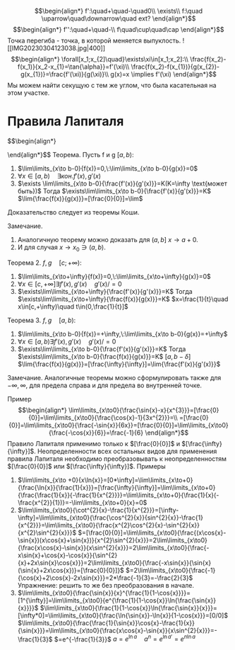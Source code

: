 $$\begin{align*}
f':\quad+\quad-\quad0\\
\exists\\
f:\quad \uparrow\quad\downarrow\quad ext?
\end{align*}$$
$$\begin{align*}
f'':\quad+\quad-\\
f\quad\cup\quad\cap
\end{align*}$$
Точка перегиба - точка, в которой меняется выпуклость.
![[IMG20230304123038.jpg|400]]
$$\begin{align*}
\forall[x_1;x_{2]\quad}\exists\xi\in[x_1;x_2]:\\
\frac{f(x_2)-f(x_1)}{x_2-x_{1}=\tan{\alpha}}=f'(\xi)\\
\frac{f(x_2)-f(x_{1})}{g(x_{2})-g(x_{1})}=\frac{f'(\xi)}{g(\xi)}\\
g(x)=x \implies f'(\xi) 
\end{align*}$$
Мы можем найти секущую с тем же углом, что была касательная на этом участке.

# Правила Лапиталя
$$\begin{align*}

\end{align*}$$
Теорема.
Пусть f и g $[a,b)$:
1. $\lim\limits_{x\to b-0}{f(x)}=0,\:\lim\limits_{x\to b-0}{g(x)}=0$
2. $\forall x\in[a,b)\quad\exists кон.f'(x),g'(x)$
3. $\exists \lim\limits_{x\to b-0}{\frac{f'(x)}{g'(x)}}=K(K=\infty \text{может быть})$
Тогда $\exists\lim\limits_{x\to b-0}{\frac{f'(x)}{g'(x)}}=K$
$\lim{\frac{f(x)}{g(x)}}=[\frac{0}{0}]=\lim$

Доказательство следует из теоремы Коши.

Замечание.
1. Аналогичную теорему можно доказать для $(a,b]\:x\to a+0$.
2. И для случая $x\to x_{0}\ni (a,b)$.

Теорема 2.
$f,g\quad [c;+\infty):$
1. $\lim\limits_{x\to+\infty}{f(x)}=0,\:\lim\limits_{x\to+\infty}{g(x)}=0$
2. $\forall x\in[c,+\infty]\exists f'(x),g'(x)\quad g'(x)/=0$
3. $\exists\lim\limits_{x\to+\infty}{\frac{f'(x)}{g'(x)}}=K$
Тогда $\exists\lim\limits_{x\to+\infty}{\frac{f(x)}{g(x)}}=K$
$x=\frac{1}{t}\quad x\in[c,+\infty)\quad t\in(0,\frac{1}{t}]$


Теорема 3.
$f,g\quad [a,b):$
1. $\lim\limits_{x\to b-0}{f(x)}=+\infty,\:\lim\limits_{x\to b-0}{g(x)}=+\infty$
2. $\forall x\in[a,b)\exists f'(x),g'(x)\quad g'(x)/=0$
3. $\exists\lim\limits_{x\to b-0}{\frac{f'(x)}{g'(x)}}=K$
Тогда $\exists\lim\limits_{x\to b-0}{\frac{f(x)}{g(x)}}=K$
$[a,b-\delta]$
$\lim{\frac{f(x)}{g(x)}}=[\frac{\infty}{\infty}]=\lim{\frac{f'(x)}{g'(x)}}$

Замечание.
Аналогичные теоремы можно сформулировать также для $-\infty,\infty$, для предела справа и для предела во внутренней точке.

Пример
$$\begin{align*}
\lim\limits_{x\to0}{\frac{\sin{x}-x}{x^{3}}}=[\frac{0}{0}]=\lim\limits_{x\to0}{\frac{\cos{x}-1}{3x^{2}}}=\\
=[\frac{0}{0}]=\lim\limits_{x\to0}{\frac{-\sin{x}}{6x}}=[\frac{0}{0}]=\lim\limits_{x\to0}{\frac{-\cos{x}}{6}}=\frac{-1}{6}
\end{align*}$$
Правило Лапиталя применимо только к $[\frac{0}{0}]$ и $[\frac{\infty}{\infty}]$.
Неопределенности всех остальных видов для применения правила Лапиталя необходимо преобразовывать к неопределенностям $[\frac{0}{0}]$ или $[\frac{\infty}{\infty}]$.
Примеры
1) $\lim\limits_{x\to +0}{x\ln{x}}=[0*\infty]=\lim\limits_{x\to+0}{\frac{\ln{x}}{\frac{1}{x}}}=[\frac{\infty}{\infty}]=\lim\limits_{x\to+0}{\frac{\frac{1}{x}}{-\frac{1}{x^{2}}}}=\lim\limits_{x\to+0}{\frac{1}{x}(-\frac{x^{2}}{1})}=-\lim\limits_{x\to+0}{x}=0$
2) $\lim\limits_{x\to0}{\cot^{2}{x}-\frac{1}{x^{2}}}=[\infty-\infty]=\lim\limits_{x\to0}{\frac{\cos^{2}{x}}{sin^{2}{x}}-\frac{1}{x^{2}}}=\lim\limits_{x\to0}{\frac{x^{2}\cos^{2}{x}-\sin^{2}{x}}{x^{2}\sin^{2}{x}}}$
	$=[\frac{0}{0}]=\lim\limits_{x\to0}{\frac{(x\cos{x}-\sin{x})(x\cos{x}+\sin{x})}{x^{2}\sin^{2}{x}}}=2\lim\limits_{x\to0}{\frac{x\cos{x}-\sin{x}}{x\sin^{2}{x}}}=2\lim\limits_{x\to0}{\frac{-x\sin{x}+\cos{x}-\cos{x}}{\sin^{2}{x}+2x\sin{x}\cos{x}}}=2\lim\limits_{x\to0}{\frac{-x\sin{x}}{\sin{x}(\sin{x}+2x\cos{x})}=[\frac{0}{0}]}$
	$=2\lim\limits_{x\to0}{\frac{-1}{\cos{x}+2\cos{x}-2x\sin{x}}}=2*\frac{-1}{3}=-\frac{2}{3}$
	Упражнение: решить то же без преобразования в начале.
3) $\lim\limits_{x\to0}{\frac{\sin{x}}{x}^{\frac{1}{1-\cos{x}}}}=[1^{\infty}]=\lim\limits_{x\to0}{e^{\frac{1}{1-\cos{x}}\ln{\frac{\sin{x}}{x}}}}$
	$\lim\limits_{x\to0}{\frac{1}{1-\cos{x}}\ln{\frac{\sin{x}}{x}}}=[\infty*0]=\lim\limits_{x\to0}{\frac{\ln{\sin{x}}-\ln{x}}{1-\cos{x}}}=[0/0]$
	$\lim\limits_{x\to0}{\frac{\frac{1}{\sin{x}}\cos{x}-\frac{1}{x}}{\sin{x}}}=\lim\limits_{x\to0}{\frac{x\cos{x}-\sin{x}}{x\sin^{2}{x}}}=-\frac{1}{3}$
	$=e^{-\frac{1}{3}}$
	$a=e^{\ln{a}}\quad a^{n}=e^{\ln{a'}}=e^{n\ln{a}}$
